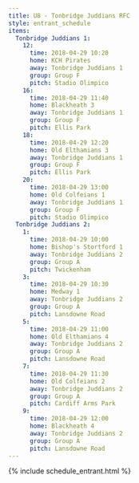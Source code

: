 ```yaml
---
title: U8 - Tonbridge Juddians RFC
style: entrant_schedule
items:
  Tonbridge Juddians 1:
    12:
      time: 2018-04-29 10:20
      home: KCH Pirates
      away: Tonbridge Juddians 1
      group: Group F
      pitch: Stadio Olimpico
    16:
      time: 2018-04-29 11:40
      home: Blackheath 3
      away: Tonbridge Juddians 1
      group: Group F
      pitch: Ellis Park
    18:
      time: 2018-04-29 12:20
      home: Old Elthamians 3
      away: Tonbridge Juddians 1
      group: Group F
      pitch: Ellis Park
    20:
      time: 2018-04-29 13:00
      home: Old Colfeians 1
      away: Tonbridge Juddians 1
      group: Group F
      pitch: Stadio Olimpico
  Tonbridge Juddians 2:
    1:
      time: 2018-04-29 10:00
      home: Bishop's Stortford 1
      away: Tonbridge Juddians 2
      group: Group A
      pitch: Twickenham
    3:
      time: 2018-04-29 10:30
      home: Medway 1
      away: Tonbridge Juddians 2
      group: Group A
      pitch: Lansdowne Road
    5:
      time: 2018-04-29 11:00
      home: Old Elthamians 4
      away: Tonbridge Juddians 2
      group: Group A
      pitch: Lansdowne Road
    7:
      time: 2018-04-29 11:30
      home: Old Colfeians 2
      away: Tonbridge Juddians 2
      group: Group A
      pitch: Cardiff Arms Park
    9:
      time: 2018-04-29 12:00
      home: Blackheath 4
      away: Tonbridge Juddians 2
      group: Group A
      pitch: Lansdowne Road
---
```


{% include schedule_entrant.html %}
